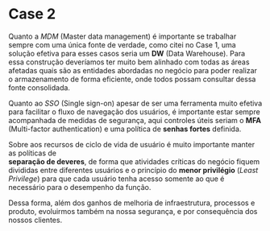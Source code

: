# Case 2

Quanto a _MDM_ (Master data management) é importante se trabalhar sempre com uma única fonte de verdade, como citei no Case 1, uma solução efetiva para esses casos seria um **DW** (Data Warehouse). Para essa construção deveríamos ter muito bem alinhado com todas as áreas afetadas quais são as entidades abordadas no negócio para poder realizar o armazenamento de forma eficiente, onde todos possam consultar dessa fonte consolidada.

Quanto ao _SSO_ (Single sign-on) apesar de ser uma ferramenta muito efetiva para facilitar o fluxo de navegação dos usuários, é importante estar sempre acompanhada de medidas de segurança, aqui controles úteis seriam o **MFA** (Multi-factor authentication) e uma política de **senhas fortes** definida.

Sobre aos recursos de ciclo de vida de usuário é muito importante manter as políticas de  
**separação de deveres**, de forma que atividades críticas do negócio fiquem divididas entre diferentes usuários e o princípio do **menor privilégio** (_Least Privilege_) para que cada usuário tenha acesso somente ao que é necessário para o desempenho da função.

Dessa forma, além dos ganhos de melhoria de infraestrutura, processos e produto, evoluirmos também na nossa segurança, e por consequência dos nossos clientes.
